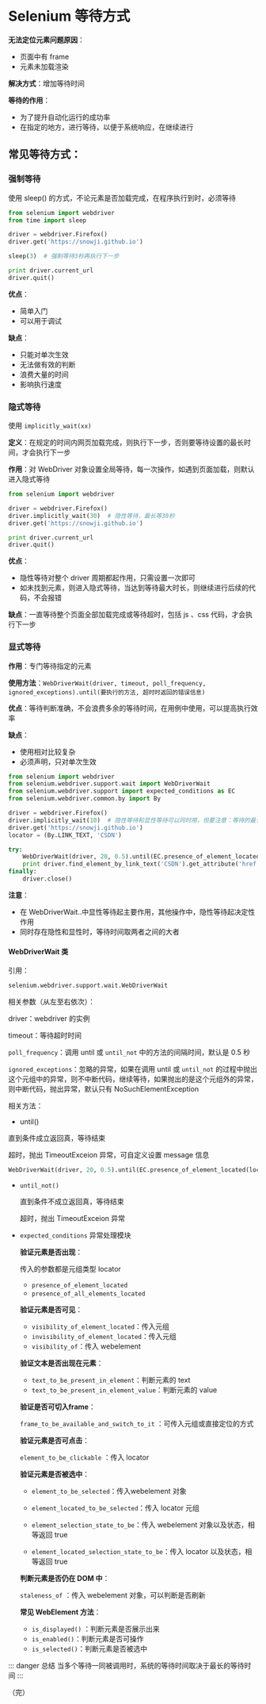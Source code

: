 # Selenium 等待方式

**无法定位元素问题原因**：

+ 页面中有 frame
+ 元素未加载渲染

**解决方式**：增加等待时间

**等待的作用**：

+ 为了提升自动化运行的成功率
+ 在指定的地方，进行等待，以便于系统响应，在继续进行


## 常见等待方式：

### 强制等待

使用 sleep() 的方式，不论元素是否加载完成，在程序执行到时，必须等待

```python
from selenium import webdriver
from time import sleep

driver = webdriver.Firefox()
driver.get('https://snowji.github.io')

sleep(3)  # 强制等待3秒再执行下一步

print driver.current_url
driver.quit()

```

**优点**：
+ 简单入门
+ 可以用于调试

**缺点**：
+ 只能对单次生效
+ 无法做有效的判断
+ 浪费大量的时间
+ 影响执行速度

### 隐式等待

使用 `implicitly_wait(xx)` 

**定义**：在规定的时间内网页加载完成，则执行下一步，否则要等待设置的最长时间，才会执行下一步

**作用**：对 WebDriver 对象设置全局等待，每一次操作，如遇到页面加载，则默认进入隐式等待

```python
from selenium import webdriver

driver = webdriver.Firefox()
driver.implicitly_wait(30)  # 隐性等待，最长等30秒
driver.get('https://snowji.github.io')

print driver.current_url
driver.quit()
```

**优点**：

+ 隐性等待对整个 driver 周期都起作用，只需设置一次即可
+ 如未找到元素，则进入隐式等待，当达到等待最大时长，则继续进行后续的代码，不会报错

**缺点**：一直等待整个页面全部加载完成或等待超时，包括 js 、css 代码，才会执行下一步

### 显式等待

**作用**：专门等待指定的元素

**使用方法**：`WebDriverWait(driver, timeout, poll_frequency, ignored_exceptions).until(要执行的方法, 超时时返回的错误信息)` 

**优点**：等待判断准确，不会浪费多余的等待时间，在用例中使用，可以提高执行效率 

**缺点**：

+ 使用相对比较复杂 
+ 必须声明，只对单次生效

```python
from selenium import webdriver
from selenium.webdriver.support.wait import WebDriverWait
from selenium.webdriver.support import expected_conditions as EC
from selenium.webdriver.common.by import By

driver = webdriver.Firefox()
driver.implicitly_wait(10)  # 隐性等待和显性等待可以同时用，但要注意：等待的最长时间取两者之中的大者
driver.get('https://snowji.github.io')
locator = (By.LINK_TEXT, 'CSDN')

try:
    WebDriverWait(driver, 20, 0.5).until(EC.presence_of_element_located(locator))
    print driver.find_element_by_link_text('CSDN').get_attribute('href')
finally:
    driver.close()
```

**注意**：

+ 在  WebDriverWait..中显性等待起主要作用，其他操作中，隐性等待起决定性作用
+ 同时存在隐性和显性时，等待时间取两者之间的大者

#### WebDriverWait 类

引用：

```python
selenium.webdriver.support.wait.WebDriverWait
```

相关参数（从左至右依次）：

driver：webdriver 的实例

timeout：等待超时时间

`poll_frequency`：调用 until 或 `until_not` 中的方法的间隔时间，默认是 0.5 秒

`ignored_exceptions`：忽略的异常，如果在调用 until 或 `until_not` 的过程中抛出这个元组中的异常，则不中断代码，继续等待，如果抛出的是这个元组外的异常，则中断代码，抛出异常，默认只有 NoSuchElementException 

相关方法：
+ until()

直到条件成立返回真，等待结束

超时，抛出 TimeoutExceion 异常，可自定义设置 message 信息
```python
WebDriverWait(driver, 20, 0.5).until(EC.presence_of_element_located(locator),message='元素未找到')
 ```

+ `until_not()`

  直到条件不成立返回真，等待结束

  超时，抛出 TimeoutExceion 异常

+ `expected_conditions` 异常处理模块

  **验证元素是否出现**：

  传入的参数都是元组类型 locator

  + `presence_of_element_located`
  + `presence_of_all_elements_located`

  **验证元素是否可见**：

  + `visibility_of_element_located`：传入元组
  + `invisibility_of_element_located`：传入元组
  + `visibility_of`：传入 webelement

  **验证文本是否出现在元素**：

  + `text_to_be_present_in_element`：判断元素的 text
  + `text_to_be_present_in_element_value`：判断元素的 value

  **验证是否可切入frame**：

   `frame_to_be_available_and_switch_to_it` ：可传入元组或直接定位的方式

  **验证元素是否可点击**：

   `element_to_be_clickable` ：传入 locator

  **验证元素是否被选中**：

  + `element_to_be_selected`：传入webelement 对象

  + `element_located_to_be_selected`：传入 locator 元组

  + `element_selection_state_to_be`：传入 webelement 对象以及状态，相等返回 true

  + `element_located_selection_state_to_be`：传入 locator 以及状态，相等返回 true

  **判断元素是否仍在 DOM 中**：

  `staleness_of` ：传入 webelement 对象，可以判断是否刷新

  **常见 WebElement 方法**：

  + `is_displayed()` ：判断元素是否展示出来
  + `is_enabled()`：判断元素是否可操作
  + `is_selected()`：判断元素是否被选中
	

::: danger 总结
当多个等待一同被调用时，系统的等待时间取决于最长的等待时间
:::

（完）